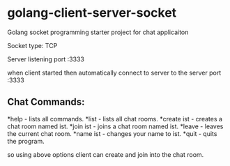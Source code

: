 # golang-client-server-socket
Golang socket programming starter project for chat applicaiton

Socket type: TCP

Server listening port :3333


when client started then automatically connect to server to the server port :3333


## Chat Commands:

*help - lists all commands.
*list - lists all chat rooms.
*create ist - creates a chat room named ist.
*join ist - joins a chat room named ist.
*leave - leaves the current chat room.
*name ist - changes your name to ist.
*quit - quits the program.


so using above options client can create and join into the chat room.
